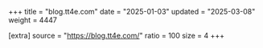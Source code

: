 +++
title = "blog.tt4e.com"
date = "2025-01-03"
updated = "2025-03-08"
weight = 4447

[extra]
source = "https://blog.tt4e.com/"
ratio = 100
size = 4
+++
